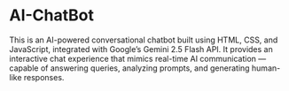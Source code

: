 # AI-ChatBot
This is an AI-powered conversational chatbot built using HTML, CSS, and JavaScript, integrated with Google’s Gemini 2.5 Flash API. It provides an interactive chat experience that mimics real-time AI communication — capable of answering queries, analyzing prompts, and generating human-like responses.
